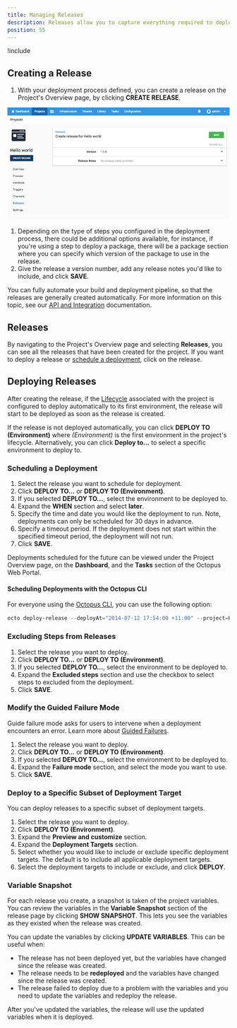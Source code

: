 ```yaml
---
title: Managing Releases
description: Releases allow you to capture everything required to deploy a project in a repeatable and reliable manner.
position: 55
---
```


!include <releases>

## Creating a Release

1. With your deployment process defined, you can create a release on the Project's Overview page, by clicking **CREATE RELEASE**.

![Create Release](images/create-release.png)

1. Depending on the type of steps you configured in the deployment process, there could be additional options available, for instance, if you're using a step to deploy a package, there will be a package section where you can specify which version of the package to use in the release.
1. Give the release a version number, add any release notes you'd like to include, and click **SAVE**.

You can fully automate your build and deployment pipeline, so that the releases are generally created automatically.  For more information on this topic, see our [API and Integration](/docs/octopus-rest-api/index.md) documentation.

## Releases

By navigating to the Project's Overview page and selecting **Releases**, you can see all the releases that have been created for the project. If you want to deploy a release or [schedule a deployment](#scheduling-a-deployment), click on the release.

## Deploying Releases

After creating the release, if the [Lifecycle](/docs/deployment-process/lifecycles/index.md) associated with the project is configured to deploy automatically to its first environment, the release will start to be deployed as soon as the release is created.

If the release is not deployed automatically, you can click **DEPLOY TO (Environment)** where *(Environment)* is the first environment in the project's lifecycle. Alternatively, you can click **Deploy to...** to select a specific environment to deploy to.

### Scheduling a Deployment

1. Select the release you want to schedule for deployment.
1. Click **DEPLOY TO...** or **DEPLOY TO (Environment)**.
1. If you selected **DEPLOY TO...**, select the environment to be deployed to.
1. Expand the **WHEN** section and select **later**.
1. Specify the time and date you would like the deployment to run. Note, deployments can only be scheduled for 30 days in advance.
1. Specify a timeout period. If the deployment does not start within the specified timeout period, the deployment will not run.
1. Click **SAVE**.

Deployments scheduled for the future can be viewed under the Project Overview page, on the **Dashboard**, and the **Tasks** section of the Octopus Web Portal.

#### Scheduling Deployments with the Octopus CLI

For everyone using the [Octopus CLI](/docs/octopus-rest-api/octopus-cli/index.md), you can use the following option:

```powershell
octo deploy-release --deployAt="2014-07-12 17:54:00 +11:00" --project=HelloWorld --releaseNumber=1.0.0 --deployto=Production --server=http://octopus/api --apiKey=ABCDEF123456
```

### Excluding Steps from Releases

1. Select the release you want to deploy.
1. Click **DEPLOY TO...** or **DEPLOY TO (Environment)**.
1. If you selected **DEPLOY TO...**, select the environment to be deployed to.
1. Expand the **Excluded steps** section and use the checkbox to select steps to excluded from the deployment.
1. Click **SAVE**.

### Modify the Guided Failure Mode

Guide failure mode asks for users to intervene when a deployment encounters an error. Learn more about [Guided Failures](/docs/managing-releases/guided-failures.md).

1. Select the release you want to deploy.
1. Click **DEPLOY TO...** or **DEPLOY TO (Environment)**.
1. If you selected **DEPLOY TO...**, select the environment to be deployed to.
1. Expand the **Failure mode** section, and select the mode you want to use.
1. Click **SAVE**.

### Deploy to a Specific Subset of Deployment Target

You can deploy releases to a specific subset of deployment targets.

1. Select the release you want to deploy.
1. Click **DEPLOY TO (Environment)**.
1. Expand the **Preview and customize** section.
1. Expand the **Deployment Targets** section.
1. Select whether you would like to include or exclude specific deployment targets. The default is to include all applicable deployment targets.
1. Select the deployment targets to include or exclude, and click **DEPLOY**.

### Variable Snapshot

For each release you create, a snapshot is taken of the project variables. You can review the variables in the **Variable Snapshot** section of the release page by clicking **SHOW SNAPSHOT**. This lets you see the variables as they existed when the release was created.

You can update the variables by clicking **UPDATE VARIABLES**. This can be useful when:

* The release has not been deployed yet, but the variables have changed since the release was created.
* The release needs to be **redeployed** and the variables have changed since the release was created.
* The release failed to deploy due to a problem with the variables and you need to update the variables and redeploy the release.

After you've updated the variables, the release will use the updated variables when it is deployed.
